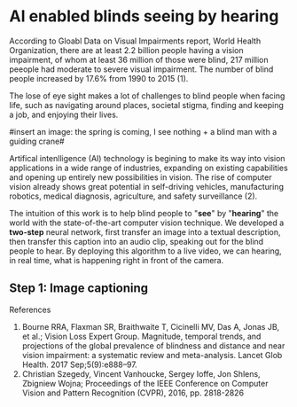 # AI enabled blinds seeing by hearing

According to Gloabl Data on Visual Impairments report, World Health Organization, there are at least 2.2 billion people having a vision impairment, of whom at least 36 million of those were blind, 217 million peeople had moderate to severe visual impairment. The number of blind people increased by 17.6% from 1990 to 2015 (1).

The lose of eye sight makes a lot of challenges to blind people when facing life, such as navigating around places, societal stigma, finding and keeping a job, and enjoying their lives.

#insert an image: the spring is coming, I see nothing + a blind man with a guiding crane#

Artifical intenlligence (AI) technology is begining to make its way into vision applications in a wide range of industries, expanding on existing capabilities and opening up entirely new possibilities in vision. The rise of computer vision already shows great potential in self-driving vehicles, manufacturing robotics, medical diagnosis, agriculture, and safety surveillance (2).

The intuition of this work is to help blind people to "**see**" by "**hearing**" the world with the state-of-the-art computer vision technique. We developed a **two-step** neural network, first transfer an image into a textual description, then transfer this caption into an audio clip, speaking out for the blind people to hear. By deploying this algorithm to a live video, we can hearing, in real time, what is happening right in front of the camera.

## Step 1: Image captioning


References 
1. Bourne RRA, Flaxman SR, Braithwaite T, Cicinelli MV, Das A, Jonas JB, et al.; Vision Loss Expert Group. Magnitude, temporal trends, and projections of the global prevalence of blindness and distance and near vision impairment: a systematic review and meta-analysis. Lancet Glob Health. 2017 Sep;5(9):e888–97.
2. Christian Szegedy, Vincent Vanhoucke, Sergey Ioffe, Jon Shlens, Zbigniew Wojna; Proceedings of the IEEE Conference on Computer Vision and Pattern Recognition (CVPR), 2016, pp. 2818-2826


